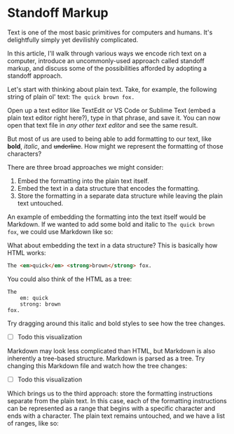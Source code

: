 <script>
  console.log("testing")
  import StandoffVisualizer from '$lib/StandoffVisualizer.svelte'
  import MarkdownVisualizer from '$lib/MarkdownVisualizer.svelte'
</script>

# Standoff Markup

Text is one of the most basic primitives for computers and humans. It's delightfully simply yet devilishly complicated.

In this article, I'll walk through various ways we encode rich text on a computer, introduce an uncommonly-used approach called standoff markup, and discuss some of the possibilities afforded by adopting a standoff approach.

Let's start with thinking about plain text. Take, for example, the following string of plain ol' text: `The quick brown fox.`

Open up a text editor like TextEdit or VS Code or Sublime Text (embed a plain text editor right here?), type in that phrase, and save it. You can now open that text file in _any other text editor_ and see the same result.

But most of us are used to being able to add formatting to our text, like **bold**, _italic_, and ~~underline~~. How might we represent the formatting of those characters?

There are three broad approaches we might consider:

1. Embed the formatting into the plain text itself.
2. Embed the text in a data structure that encodes the formatting.
3. Store the formatting in a separate data structure while leaving the plain text untouched.

An example of embedding the formatting into the text itself would be Markdown. If we wanted to add some bold and italic to `The quick brown fox`, we could use Markdown like so:

<MarkdownVisualizer/>

What about embedding the text in a data structure? This is basically how HTML works:

```html
The <em>quick</em> <strong>brown</strong> fox.
```

You could also think of the HTML as a tree:

```
The
	em: quick
	strong: brown
fox.
```

Try dragging around this italic and bold styles to see how the tree changes.

- [ ] Todo this visualization

Markdown may look less complicated than HTML, but Markdown is also inherently a tree-based structure. Markdown is parsed as a tree. Try changing this Markdown file and watch how the tree changes:

- [ ] Todo this visualization

Which brings us to the third approach: store the formatting instructions separate from the plain text. In this case, each of the formatting instructions can be represented as a range that begins with a specific character and ends with a character. The plain text remains untouched, and we have a list of ranges, like so:

<StandoffVisualizer />
